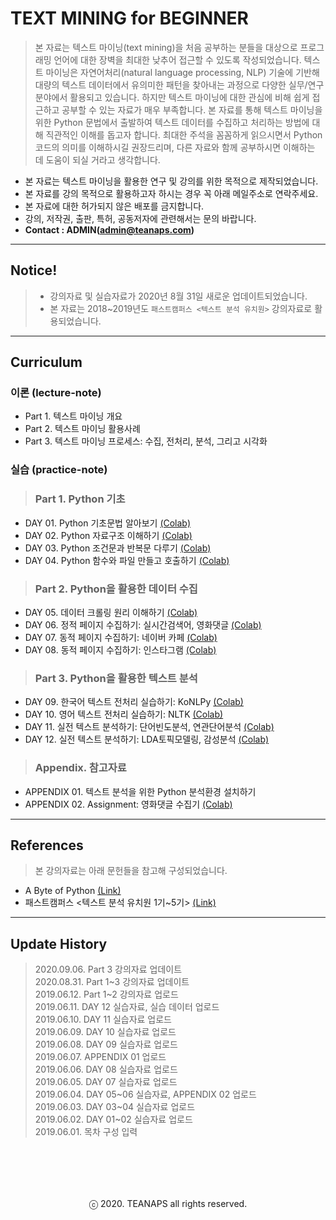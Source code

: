 # TEXT MINING for BEGINNER
> 본 자료는 텍스트 마이닝(text mining)을 처음 공부하는 분들을 대상으로 프로그래밍 언어에 대한 장벽을 최대한 낮추어 접근할 수 있도록 작성되었습니다. 텍스트 마이닝은 자연어처리(natural language processing, NLP) 기술에 기반해 대량의 텍스트 데이터에서 유의미한 패턴을 찾아내는 과정으로 다양한 실무/연구 분야에서 활용되고 있습니다. 하지만 텍스트 마이닝에 대한 관심에 비해 쉽게 접근하고 공부할 수 있는 자료가 매우 부족합니다. 본 자료를 통해 텍스트 마이닝을 위한 Python 문법에서 출발하여 텍스트 데이터를 수집하고 처리하는 방법에 대해 직관적인 이해를 돕고자 합니다. 최대한 주석을 꼼꼼하게 읽으시면서 Python 코드의 의미를 이해하시길 권장드리며, 다른 자료와 함께 공부하시면 이해하는 데 도움이 되실 거라고 생각합니다.

- 본 자료는 텍스트 마이닝을 활용한 연구 및 강의를 위한 목적으로 제작되었습니다.
- 본 자료를 강의 목적으로 활용하고자 하시는 경우 꼭 아래 메일주소로 연락주세요.
- 본 자료에 대한 허가되지 않은 배포를 금지합니다.
- 강의, 저작권, 출판, 특허, 공동저자에 관련해서는 문의 바랍니다.
- **Contact : ADMIN(admin@teanaps.com)**

---
## Notice!
> - 강의자료 및 실습자료가 2020년 8월 31일 새로운  업데이트되었습니다.
> - 본 자료는 2018~2019년도 `패스트캠퍼스 <텍스트 분석 유치원>` 강의자료로 활용되었습니다.

---
## Curriculum

### 이론 (lecture-note)
- Part 1. 텍스트 마이닝 개요
- Part 2. 텍스트 마이닝 활용사례
- Part 3. 텍스트 마이닝 프로세스: 수집, 전처리, 분석, 그리고 시각화

### 실습 (practice-note)
> ### Part 1. Python 기초
- DAY 01. Python 기초문법 알아보기 [(Colab)](https://colab.research.google.com/github/fingeredman/text-mining-for-beginner/blob/master/practice-note/01_text-mining-for-beginner_python-basic.ipynb)
- DAY 02. Python 자료구조 이해하기 [(Colab)](https://colab.research.google.com/github/fingeredman/text-mining-for-beginner/blob/master/practice-note/02_text-mining-for-beginner_python-data-structure.ipynb)
- DAY 03. Python 조건문과 반복문 다루기 [(Colab)](https://colab.research.google.com/github/fingeredman/text-mining-for-beginner/blob/master/practice-note/03_text-mining-for-beginner_python-conditional%26loop.ipynb)
- DAY 04. Python 함수와 파일 만들고 호출하기 [(Colab)](https://colab.research.google.com/github/fingeredman/text-mining-for-beginner/blob/master/practice-note/04_text-mining-for-beginner_python-function%26file.ipynb)

> ### Part 2. Python을 활용한 데이터 수집
- DAY 05. 데이터 크롤링 원리 이해하기 [(Colab)](https://colab.research.google.com/github/fingeredman/text-mining-for-beginner/blob/master/practice-note/05_text-mining-for-beginner_python-crawling-intro.ipynb)
- DAY 06. 정적 페이지 수집하기: 실시간검색어, 영화댓글 [(Colab)](https://colab.research.google.com/github/fingeredman/text-mining-for-beginner/blob/master/practice-note/06_text-mining-for-beginner_python-crawling-practice-1.ipynb)
- DAY 07. 동적 페이지 수집하기: 네이버 카페 [(Colab)](https://colab.research.google.com/github/fingeredman/text-mining-for-beginner/blob/master/practice-note/07_text-mining-for-beginner_python-crawling-practice-2.ipynb)
- DAY 08. 동적 페이지 수집하기: 인스타그램 [(Colab)](https://colab.research.google.com/github/fingeredman/text-mining-for-beginner/blob/master/practice-note/08_text-mining-for-beginner_python-crawling-practice-3.ipynb)

> ### Part 3. Python을 활용한 텍스트 분석
- DAY 09. 한국어 텍스트 전처리 실습하기: KoNLPy [(Colab)](https://colab.research.google.com/github/fingeredman/text-mining-for-beginner/blob/master/practice-note/09_text-mining-for-beginner_python-korean-nlp.ipynb)
- DAY 10. 영어 텍스트 전처리 실습하기: NLTK [(Colab)](https://colab.research.google.com/github/fingeredman/text-mining-for-beginner/blob/master/practice-note/10_text-mining-for-beginner_python-english-nlp.ipynb)
- DAY 11. 실전 텍스트 분석하기: 단어빈도분석, 연관단어분석 [(Colab)](https://colab.research.google.com/github/fingeredman/text-mining-for-beginner/blob/master/practice-note/11_text-mining-for-beginner_python-text-analysis-1.ipynb)
- DAY 12. 실전 텍스트 분석하기: LDA토픽모델링, 감성분석 [(Colab)](https://colab.research.google.com/github/fingeredman/text-mining-for-beginner/blob/master/practice-note/12_text-mining-for-beginner_python-text-analysis-2.ipynb)

> ### Appendix. 참고자료
- APPENDIX 01. 텍스트 분석을 위한 Python 분석환경 설치하기
- APPENDIX 02. Assignment: 영화댓글 수집기 [(Colab)](https://colab.research.google.com/github/fingeredman/text-mining-for-beginner/blob/master/practice-note/text-mining-for-beginner-appendix2.ipynb)
---
## References
> 본 강의자료는 아래 문헌들을 참고해 구성되었습니다.
- A Byte of Python [(Link)](https://python.swaroopch.com/)
- 패스트캠퍼스 <텍스트 분석 유치원 1기~5기> [(Link)](https://www.fastcampus.co.kr/data_class_textmining/)

---
## Update History
> 2020.09.06. Part 3 강의자료 업데이트  
2020.08.31. Part 1\~3 강의자료 업데이트  
2019.06.12. Part 1\~2 강의자료 업로드  
2019.06.11. DAY 12 실습자료, 실습 데이터 업로드  
2019.06.10. DAY 11 실습자료 업로드  
2019.06.09. DAY 10 실습자료 업로드  
2019.06.08. DAY 09 실습자료 업로드  
2019.06.07. APPENDIX 01 업로드  
2019.06.06. DAY 08 실습자료 업로드  
2019.06.05. DAY 07 실습자료 업로드  
2019.06.04. DAY 05\~06 실습자료, APPENDIX 02 업로드  
2019.06.03. DAY 03\~04 실습자료 업로드  
2019.06.02. DAY 01\~02 실습자료 업로드  
2019.06.01. 목차 구성 입력  

<br><br>
---
<center>ⓒ 2020. TEANAPS all rights reserved.</center>
